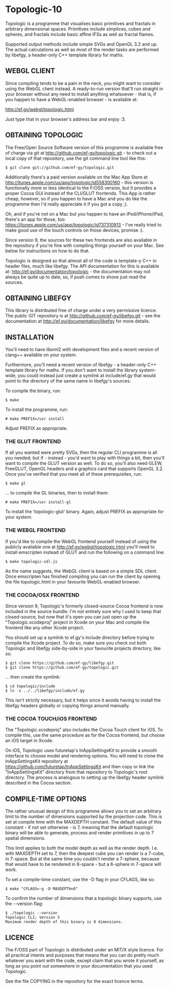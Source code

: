 # Topologic-10 ###############################################################

Topologic is a programme that visualises basic primitives and fractals in
arbitrary dimensional spaces. Primitives include simplices, cubes and spheres,
and fractals include basic affine IFSs as well as fractal flames.

Supported output methods include simple SVGs and OpenGL 3.2 and up. The actual
calculations as well as most of the render tasks are performed by libefgy, a
header-only C++ template library for maths.

## WEBGL CLIENT ##############################################################

Since compiling tends to be a pain in the neck, you might want to consider
using the WebGL client instead. A ready-to-run version that'll run straight
in your browser without any need to install anything whatsoever - that is, if
you happen to have a WebGL-enabled browser - is available at:

http://ef.gy/webgl/topologic.html

Just type that in your browser's address bar and enjoy :3.

## OBTAINING TOPOLOGIC #######################################################

The Free/Open Source Software version of this programme is available free of
charge via git at http://github.com/ef-gy/topologic.git - to check
out a local copy of that repository, use the git command line tool like this:

    $ git clone git://github.com/ef-gy/topologic.git

Additionally there's a paid version available on the Mac App Store at
http://itunes.apple.com/us/app/topologic/id558300160 - this version is
functionally more or less identical to the F/OSS version, but it provides a
proper Cocoa GUI instead of the CLI/GLUT frontends. This App is rather cheap,
however, so if you happen to have a Mac and you do like the programme then I'd
really appreciate it if you got a copy ;).

Oh, and if you're not on a Mac but you happen to have an iPod/iPhone/iPad,
there's an app for those, too:
https://itunes.apple.com/us/app/topologic/id737310913 - I've really tried to
make good use of the touch controls on those devices, promise :).

Since version 9, the sources for these two frontends are also available in the
repository if you're fine with compiling things yourself on your Mac. See
below for instructions on how to do that.

Topologic is designed so that almost all of the code is template-y C++ in
header files, much like libefgy. The API documentation for this is available
at: http://ef.gy/documentation/topologic - the documentation may not always
be quite up to date, so, if push comes to shove just read the sources.

## OBTAINING LIBEFGY #########################################################

This library is distributed free of charge under a very permissive licence.
The public GIT repository is at http://github.com/ef-gy/libefgy.git -
see the documentation at http://ef.gy/documentation/libefgy for more details.

## INSTALLATION ##############################################################

You'll need to have libxml2 with development files and a recent version of
clang++ available on your system.

Furthermore, you'll need a recent version of libefgy - a header-only C++
template library for maths. If you don't want to install the library
system-wide, you could instead just create a symlink at include/ef.gy that
would point to the directory of the same name in libefgy's sources.

To compile the binary, run:

    $ make

To install the programme, run:

    # make PREFIX=/usr install

Adjust PREFIX as appropriate.

### THE GLUT FRONTEND ########################################################

If all you wanted were pretty SVGs, then the regular CLI programme is all you
needed; but if - instead - you'd want to play with things a bit, then you'll
want to compile the GLUT version as well. To do so, you'll also need GLEW,
FreeGLUT, OpenGL headers and a graphics card that supports OpenGL 3.2. Once
you've verified that you meet all of these prerequisites, run:

    $ make gl

... to compile the GL binaries, then to install them:

    # make PREFIX=/usr install-gl

To install the 'topologic-glut' binary. Again, adjust PREFIX as appropriate
for your system.

### THE WEBGL FRONTEND #######################################################

If you'd like to compile the WebGL frontend yourself instead of using the
publicly available one at http://ef.gy/webgl/topologic.html you'll need to
install emscripten instead of GLUT and run the following on a command line:

    $ make topologic-sdl.js

As the name suggests, the WebGL client is based on a simple SDL client. Once
emscripten has finished compiling you can run the client by opening the file
topologic.html in your favourite WebGL-enabled browser.

### THE COCOA/OSX FRONTEND ###################################################

Since version 9, Topologic's formerly closed-source Cocoa frontend is now
included in the source bundle. I'm not entirely sure why I used to keep that
closed-source, but now that it's open you can just open up the
"Topologic.xcodeproj" project in Xcode on your Mac and compile the frontend
like any other Xcode project.

You should set up a symlink to ef.gy's include directory before trying to
compile the Xcode project. To do so, make sure you check out both Topologic
and libefgy side-by-side in your favourite projects directory, like so:

    $ git clone https://github.com/ef-gy/libefgy.git
    $ git clone https://github.com/ef-gy/topologic.git

... then create the symlink:

    $ cd topologic/include
    $ ln -s ../../libefgy/include/ef.gy

This isn't strictly necessary, but it helps since it avoids having to install
the libefgy headers globally or copying things around manually.

### THE COCOA TOUCH/iOS FRONTEND #############################################

The "Topologic.xcodeproj" also includes the Cocoa Touch client for iOS. To
compile this, use the same procedure as for the Cocoa frontend, but choose an
iOS target in Xcode.

On iOS, Topologic uses futuretap's InAppSettingsKit to provide a smooth
interface to choose model and rendering options. You will need to clone the
InAppSettingsKit repository at https://github.com/futuretap/InAppSettingsKit
and then copy or link the "InAppSettingsKit" directory from that repository
to Topologic's root directory. The process is analogous to setting up the
libefgy header symlink described in the Cocoa section.

## COMPILE-TIME OPTIONS ######################################################

The rather unusual design of this programme allows you to set an arbitrary
limit to the number of dimensions supported by the projection code. This is
set at compile time with the MAXDEPTH constant. The default value of this
constant - if not set otherwise - is 7, meaning that the default topologic
binary will be able to generate, process and render primitives in up to 7
spatial dimensions.

This limit applies to both the model depth as well as the render depth. I.e.
with MAXDEPTH set to 7, then the deepest cube you can render is a 7-cube, in
7-space. But at the same time you couldn't render a 7-sphere, because that
would have to be rendered in 8-space - but a 6-sphere in 7-space will work.

To set a compile-time constant, use the -D flag in your CFLAGS, like so:

    $ make "CFLAGS=-g -D MAXDEPTH=8"

To confirm the number of dimensions that a topologic binary supports, use the
--version flag:

    $ ./topologic --version
    Topologic CLI; Version 5
    Maximum render depth of this binary is 8 dimensions.

## LICENCE ###################################################################

The F/OSS part of Topologic is distributed under an MIT/X style licence. For
all practical intents and purposes that means that you can do pretty much
whatever you want with the code, except claim that you wrote it yourself, as
long as you point out somewhere in your documentation that you used Topologic.

See the file COPYING in the repository for the exact licence terms.
